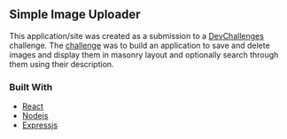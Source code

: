 ## Simple Image Uploader

This application/site was created as a submission to a [DevChallenges](https://devchallenges.io/challenges) challenge. The [challenge](https://devchallenges.io/challenges/rYyhwJAxMfES5jNQ9YsP) was to build an application to save and delete images and display them in masonry layout and optionally search through them using their description.

### Built With

- [React](https://reactjs.org/)
- [Nodejs](https://nodejs.org/)
- [Expressjs](https://expressjs.com/)

